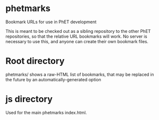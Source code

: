 phetmarks
=========

Bookmark URLs for use in PhET development

This is meant to be checked out as a sibling repository to the other PhET repositories, so that the relative URL
bookmarks will work. No server is necessary to use this, and anyone can create their own bookmark files.

# Root directory

phetmarks/ shows a raw-HTML list of bookmarks, that may be replaced in the future by an automatically-generated option

# js directory

Used for the main phetmarks index.html.
